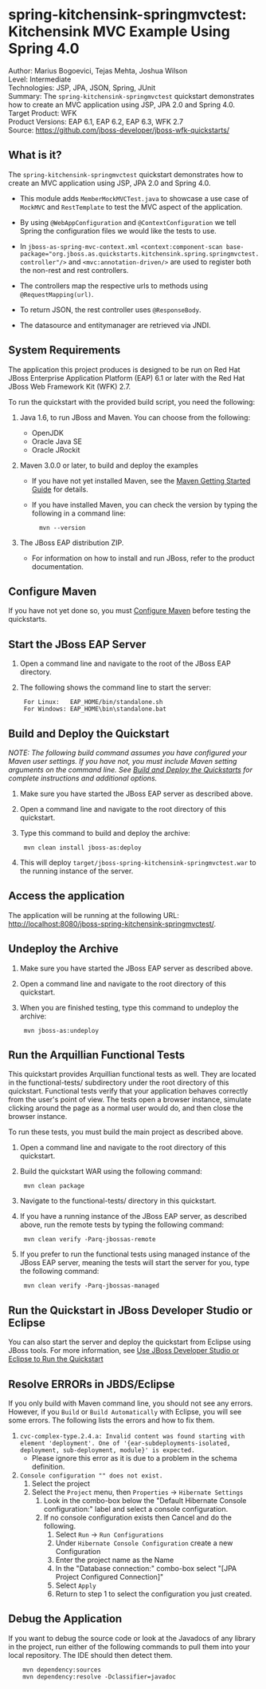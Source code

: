 spring-kitchensink-springmvctest: Kitchensink MVC Example Using Spring 4.0
====================================================================================
Author: Marius Bogoevici, Tejas Mehta, Joshua Wilson  
Level: Intermediate  
Technologies: JSP, JPA, JSON, Spring, JUnit  
Summary: The  `spring-kitchensink-springmvctest` quickstart demonstrates how to create an MVC application using JSP, JPA 2.0 and Spring 4.0.   
Target Product: WFK  
Product Versions: EAP 6.1, EAP 6.2, EAP 6.3, WFK 2.7  
Source: <https://github.com/jboss-developer/jboss-wfk-quickstarts/>  

What is it?
-----------

The  `spring-kitchensink-springmvctest` quickstart demonstrates how to create an MVC application using JSP, JPA 2.0 and Spring 4.0. 

* This module adds `MemberMockMVCTest.java` to showcase a use case of `MockMVC` and `RestTemplate` to test the MVC aspect of the application.

* By using `@WebAppConfiguration` and `@ContextConfiguration` we tell Spring the configuration files we would like the tests to use.

* In `jboss-as-spring-mvc-context.xml` `<context:component-scan base-package="org.jboss.as.quickstarts.kitchensink.spring.springmvctest.controller"/>` 
and `<mvc:annotation-driven/>` are used to register both the non-rest and rest controllers.

* The controllers map the respective urls to methods using `@RequestMapping(url)`.

* To return JSON, the rest controller uses `@ResponseBody`.

* The datasource and entitymanager are retrieved via JNDI.


System Requirements
-------------------

The application this project produces is designed to be run on Red Hat JBoss Enterprise Application Platform (EAP) 6.1 or 
later with the Red Hat JBoss Web Framework Kit (WFK) 2.7.

To run the quickstart with the provided build script, you need the following:

1. Java 1.6, to run JBoss and Maven. You can choose from the following:
    * OpenJDK
    * Oracle Java SE
    * Oracle JRockit

2. Maven 3.0.0 or later, to build and deploy the examples
    * If you have not yet installed Maven, see the [Maven Getting Started Guide](http://maven.apache.org/guides/getting-started/index.html) for details.
    * If you have installed Maven, you can check the version by typing the following in a command line:

            mvn --version 

3. The JBoss EAP distribution ZIP.
    * For information on how to install and run JBoss, refer to the product documentation.


Configure Maven
---------------

If you have not yet done so, you must [Configure Maven](../README.md#configure-maven) before testing the quickstarts.


Start the JBoss EAP Server
-------------------------

1. Open a command line and navigate to the root of the JBoss EAP directory.
2. The following shows the command line to start the server:

        For Linux:   EAP_HOME/bin/standalone.sh
        For Windows: EAP_HOME\bin\standalone.bat

 
Build and Deploy the Quickstart
-------------------------

_NOTE: The following build command assumes you have configured your Maven user settings. If you have not, you must include 
Maven setting arguments on the command line. See [Build and Deploy the Quickstarts](../README.md#build-and-deploy-the-quickstarts) 
for complete instructions and additional options._

1. Make sure you have started the JBoss EAP server as described above.
2. Open a command line and navigate to the root directory of this quickstart.
3. Type this command to build and deploy the archive:

        mvn clean install jboss-as:deploy

4. This will deploy `target/jboss-spring-kitchensink-springmvctest.war` to the running instance of the server.


Access the application
----------------------

The application will be running at the following URL: <http://localhost:8080/jboss-spring-kitchensink-springmvctest/>.


Undeploy the Archive
--------------------

1. Make sure you have started the JBoss EAP server as described above.
2. Open a command line and navigate to the root directory of this quickstart.
3. When you are finished testing, type this command to undeploy the archive:

        mvn jboss-as:undeploy


Run the Arquillian Functional Tests
-----------------------------------

This quickstart provides Arquillian functional tests as well. They are located in the functional-tests/ subdirectory under 
the root directory of this quickstart. Functional tests verify that your application behaves correctly from the user's point 
of view. The tests open a browser instance, simulate clicking around the page as a normal user would do, and then close the browser instance.

To run these tests, you must build the main project as described above.

1. Open a command line and navigate to the root directory of this quickstart.
2. Build the quickstart WAR using the following command:

        mvn clean package

3. Navigate to the functional-tests/ directory in this quickstart.
4. If you have a running instance of the JBoss EAP server, as described above, run the remote tests by typing the following command:

        mvn clean verify -Parq-jbossas-remote

5. If you prefer to run the functional tests using managed instance of the JBoss EAP server, meaning the tests will start the 
server for you, type the following command:

        mvn clean verify -Parq-jbossas-managed


Run the Quickstart in JBoss Developer Studio or Eclipse
-------------------------------------

You can also start the server and deploy the quickstart from Eclipse using JBoss tools. For more information, see 
[Use JBoss Developer Studio or Eclipse to Run the Quickstart](../README.md#use-jboss-developer-studio-or-eclipse-to-run-the-quickstarts)


Resolve ERRORs in JBDS/Eclipse
--------------------------------
If you only build with Maven command line, you should not see any errors. However, if you `Build` or `Build Automatically` 
with Eclipse, you will see some errors. The following lists the errors and how to fix them.
 
1.  `cvc-complex-type.2.4.a: Invalid content was found starting with element 'deployment'. One of '{ear-subdeployments-isolated, deployment, sub-deployment, module}' is expected.`
    *  Please ignore this error as it is due to a problem in the schema definition.  
2.  `Console configuration "" does not exist.`
    1.  Select the project 
    2.  Select the `Project` menu, then `Properties` -&gt; `Hibernate Settings`
        1.  Look in the combo-box below the "Default Hibernate Console configuration:" label and select a console configuration. 
        2.  If no console configuration exists then Cancel and do the following.
            1.  Select `Run` -&gt; `Run Configurations` 
            2.  Under `Hibernate Console Configuration` create a new Configuration
            3.  Enter the project name as the Name
            4.  In the "Database connection:" combo-box select "[JPA Project Configured Connection]"
            5.  Select `Apply`
            6.  Return to step 1 to select the configuration you just created.


Debug the Application
---------------------

If you want to debug the source code or look at the Javadocs of any library in the project, run either of the following 
commands to pull them into your local repository. The IDE should then detect them.

        mvn dependency:sources
        mvn dependency:resolve -Dclassifier=javadoc
